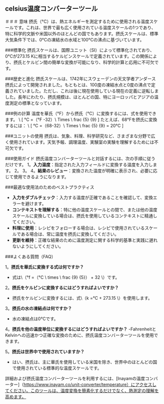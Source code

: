 ## celsius温度コンバーターツール

＃＃＃ 意味
摂氏（°C）は、熱エネルギーを測定するために使用される温度スケールです。これは、世界で最も広く使用されている温度スケールの1つであり、特に科学的文脈や米国以外のほとんどの国でもあります。摂氏スケールは、標準大気条件下では、0°Cの凍結水の水域と100°Cの沸点に基づいています。

###標準化
摂氏スケールは、国際ユニット（SI）によって標準化されており、0°Cが273.15 Kに相当するケルビンスケールで定義されています。この関係により、摂氏とケルビン間の簡単な変換が可能になり、科学的計算と応用に不可欠です。

###歴史と進化
摂氏スケールは、1742年にスウェーデンの天文学者アンダース摂氏によって開発されました。もともとは、100度の凍結水点と0度の沸点で定義されていました。ただし、これは後に現在使用している現在の定義に逆転しました。長年にわたり、摂氏規模は、ほとんどの国、特にヨーロッパとアジアの温度測定の標準となっています。

###例の計算
温度を華氏（°F）から摂氏（°C）に変換するには、式を使用できます。
\ [
°C =（°F -32）\ Times \ frac {5} {9}
\]
たとえば、68°Fを摂氏に変換するには：
\ [
°C =（68-32）\ Times \ frac {5} {9} = 20°C
\]

###ユニットの使用
摂氏は、気象、料理、科学研究など、さまざまな分野で広く使用されています。天気予報、調理温度、実験室の実験を理解するためには不可欠です。

###使用ガイド
摂氏温度コンバーターツールと対話するには、次の手順に従うだけです。
1。**入力温度**：指定された入力フィールドに変換する温度を入力します。
2。
3。
4。**結果のレビュー**：変換された温度が明確に表示され、必要に応じて使用できるようになります。

###最適な使用法のためのベストプラクティス
-  **入力をダブルチェック**：入力する温度が正確であることを確認して、変換エラーを避けます。
-  **コンテキストを理解する**：特に他の温度スケールとの間で、または他の温度スケールに変換している場合は、摂氏を使用しているコンテキストに精通してください。
-  **料理に使用**：レシピをフォローする場合は、レシピで使用されているスケールである場合は、常に温度を摂氏に変換してください。
-  **更新を維持**：正確な結果のために温度測定に関する科学的基準と実践に遅れないようにしてください。

###よくある質問（FAQ）

1。**摂氏を華氏に変換する式は何ですか？**
- 式は\（°f =（°C \ times \ frac {9} {5}） + 32 \）です。

2。**摂氏をケルビンに変換するにはどうすればよいですか？**
- 摂氏をケルビンに変換するには、式\（k =°C + 273.15 \）を使用します。

3。**摂氏の水の凍結点は何ですか？**
- 水の凍結点は0°Cです。

4。**摂氏を他の温度単位に変換するにはどうすればよいですか？**
-FahrenheitとKelvinへの迅速かつ正確な変換のために、摂氏温度コンバーターツールを使用できます。

5。**摂氏は世界中で使用されていますか？**
- はい、摂氏は、主に華氏を使用している米国を除き、世界中のほとんどの国で使用されている標準的な温度スケールです。

詳細および摂氏温度コンバーターツールを利用するには、[Inayamの温度コンバーター]（https://www.inayam.co/unit-converter/temperature）にアクセスしてください。このツールは、温度変換を簡素化するだけでなく、熱測定の理解を高めます。